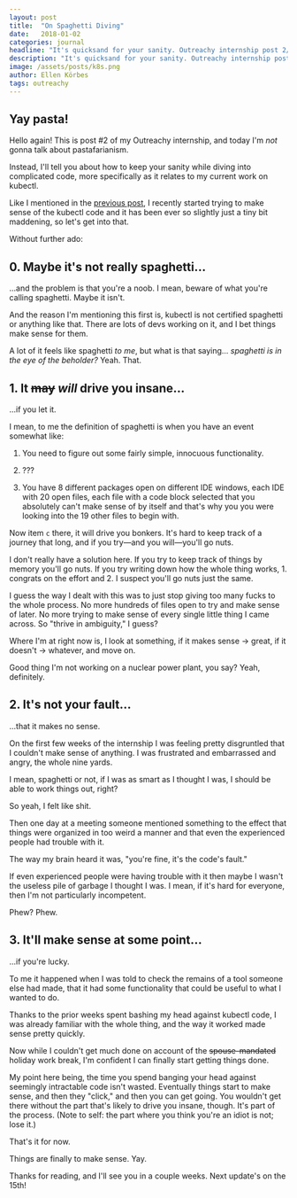 ```yaml
---
layout: post
title:  "On Spaghetti Diving"
date:   2018-01-02
categories: journal
headline: "It's quicksand for your sanity. Outreachy internship post 2/7."
description: "It's quicksand for your sanity. Outreachy internship post 2/7."
image: /assets/posts/k8s.png
author: Ellen Körbes
tags: outreachy
---
```


## Yay pasta!

Hello again! This is post #2 of my Outreachy internship, and today I'm *not* gonna talk about pastafarianism.

Instead, I'll tell you about how to keep your sanity while diving into complicated code, more specifically as it relates to my current work on kubectl.

Like I mentioned in the [previous post](http://ellenkorbes.com/why-i-care-about-infrastructure/), I recently started trying to make sense of the kubectl code and it has been ever so slightly just a tiny bit maddening, so let's get into that.

Without further ado:

## 0. Maybe it's not really spaghetti...

...and the problem is that you're a noob. I mean, beware of what you're calling spaghetti. Maybe it isn't. 

And the reason I'm mentioning this first is, kubectl is not certified spaghetti or anything like that. There are lots of devs working on it, and I bet things make sense for them.

A lot of it feels like spaghetti *to me*, but what is that saying... *spaghetti is in the eye of the beholder?* Yeah. That.

## 1. It ~~may~~ *will* drive you insane...

...if you let it.

I mean, to me the definition of spaghetti is when you have an event somewhat like:

1. You need to figure out some fairly simple, innocuous functionality.

1. ???

1. You have 8 different packages open on different IDE windows, each IDE with 20 open files, each file with a code block selected that you absolutely can't make sense of by itself and that's why you you were looking into the 19 other files to begin with.

Now item `c` there, it will drive you bonkers. It's hard to keep track of a journey that long, and if you try—and you will—you'll go nuts.

I don't really have a solution here. If you try to keep track of things by memory you'll go nuts. If you try writing down how the whole thing works, 1. congrats on the effort and 2. I suspect you'll go nuts just the same.

I guess the way I dealt with this was to just stop giving too many fucks to the whole process. No more hundreds of files open to try and make sense of later. No more trying to make sense of every single little thing I came across. So "thrive in ambiguity," I guess?

Where I'm at right now is, I look at something, if it makes sense → great, if it doesn't → whatever, and move on.

Good thing I'm not working on a nuclear power plant, you say? Yeah, definitely.

## 2. It's not your fault...

...that it makes no sense.

On the first few weeks of the internship I was feeling pretty disgruntled that I couldn't make sense of anything. I was frustrated and embarrassed and angry, the whole nine yards.

I mean, spaghetti or not, if I was as smart as I thought I was, I should be able to work things out, right?

So yeah, I felt like shit.

Then one day at a meeting someone mentioned something to the effect that things were organized in too weird a manner and that even the experienced people had trouble with it.

The way my brain heard it was, "you're fine, it's the code's fault."

If even experienced people were having trouble with it then maybe I wasn't the useless pile of garbage I thought I was. I mean, if it's hard for everyone, then I'm not particularly incompetent.

Phew? Phew.

## 3. It'll make sense at some point...

...if you're lucky.

To me it happened when I was told to check the remains of a tool someone else had made, that it had some functionality that could be useful to what I wanted to do.

Thanks to the prior weeks spent bashing my head against kubectl code, I was already familiar with the whole thing, and the way it worked made sense pretty quickly.

Now while I couldn't get much done on account of the ~~spouse-mandated~~ holiday work break, I'm confident I can finally start getting things done.

My point here being, the time you spend banging your head against seemingly intractable code isn't wasted. Eventually things start to make sense, and then they "click," and then you can get going. You wouldn't get there without the part that's likely to drive you insane, though. It's part of the process. (Note to self: the part where you think you're an idiot is not; lose it.)

That's it for now.

Things are finally to make sense. Yay.

Thanks for reading, and I'll see you in a couple weeks. Next update's on the 15th!